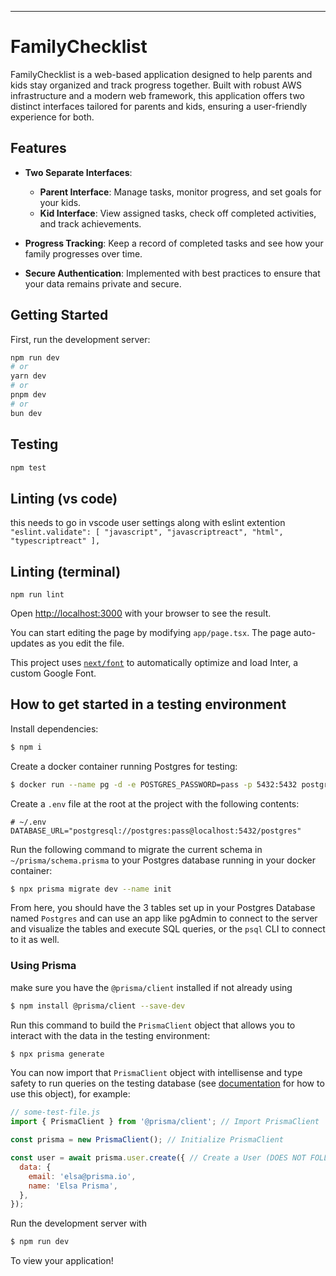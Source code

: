 ---

# FamilyChecklist

FamilyChecklist is a web-based application designed to help parents and kids stay organized and track progress together. Built with robust AWS infrastructure and a modern web framework, this application offers two distinct interfaces tailored for parents and kids, ensuring a user-friendly experience for both.

## Features

- **Two Separate Interfaces**: 
  - **Parent Interface**: Manage tasks, monitor progress, and set goals for your kids.
  - **Kid Interface**: View assigned tasks, check off completed activities, and track achievements.
  
- **Progress Tracking**: Keep a record of completed tasks and see how your family progresses over time.

- **Secure Authentication**: Implemented with best practices to ensure that your data remains private and secure.

## Getting Started

First, run the development server:

```bash
npm run dev
# or
yarn dev
# or
pnpm dev
# or
bun dev
```

## Testing

```bash
npm test
```

## Linting (vs code)

this needs to go in vscode user settings along with eslint extention
```"eslint.validate": [ "javascript", "javascriptreact", "html", "typescriptreact" ],```

## Linting (terminal)
```npm run lint```


Open [http://localhost:3000](http://localhost:3000) with your browser to see the result.

You can start editing the page by modifying `app/page.tsx`. The page auto-updates as you edit the file.

This project uses [`next/font`](https://nextjs.org/docs/basic-features/font-optimization) to automatically optimize and load Inter, a custom Google Font.

## How to get started in a testing environment
Install dependencies: 
```bash
$ npm i
```
Create a docker container running Postgres for testing:
```bash
$ docker run --name pg -d -e POSTGRES_PASSWORD=pass -p 5432:5432 postgres
```
Create a `.env` file at the root at the project with the following contents:
```dotenv
# ~/.env
DATABASE_URL="postgresql://postgres:pass@localhost:5432/postgres"
```
Run the following command to migrate the current schema in `~/prisma/schema.prisma` to your Postgres database running in your docker container:
```bash
$ npx prisma migrate dev --name init
```
From here, you should have the 3 tables set up in your Postgres Database named `Postgres` and can use an app like pgAdmin to connect to the server and visualize the tables and execute SQL queries, or the `psql` CLI to connect to it as well.
### Using Prisma
make sure you have the `@prisma/client` installed if not already using
```bash
$ npm install @prisma/client --save-dev
```
Run this command to build the `PrismaClient` object that allows you to interact with the data in the testing environment:
```bash
$ npx prisma generate
```
You can now import that `PrismaClient` object with intellisense and type safety to run queries on the testing database (see [documentation](https://www.prisma.io/docs/orm/prisma-client/queries/crud) for how to use this object), for example:
```javascript
// some-test-file.js
import { PrismaClient } from '@prisma/client'; // Import PrismaClient

const prisma = new PrismaClient(); // Initialize PrismaClient

const user = await prisma.user.create({ // Create a User (DOES NOT FOLLOW OUR SCHEMA, JUST AN EXAMPLE)
  data: {
    email: 'elsa@prisma.io',
    name: 'Elsa Prisma',
  },
});
```
Run the development server with
```bash
$ npm run dev
```
To view your application!
